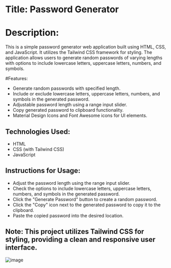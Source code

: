 # Title: Password Generator

# Description: 
This is a simple password generator web application built using HTML, CSS, and JavaScript. It utilizes the Tailwind CSS framework for styling. The application allows users to generate random passwords of varying lengths with options to include lowercase letters, uppercase letters, numbers, and symbols.

#Features:
* Generate random passwords with specified length.
* Include or exclude lowercase letters, uppercase letters, numbers, and symbols in the generated password.
* Adjustable password length using a range input slider.
* Copy generated password to clipboard functionality.
* Material Design Icons and Font Awesome icons for UI elements.
  
## Technologies Used:
* HTML
* CSS (with Tailwind CSS)
* JavaScript
  
## Instructions for Usage:
* Adjust the password length using the range input slider.
* Check the options to include lowercase letters, uppercase letters, numbers, and symbols in the generated password.
* Click the "Generate Password" button to create a random password.
* Click the "Copy" icon next to the generated password to copy it to the clipboard.
* Paste the copied password into the desired location.
  
## Note: This project utilizes Tailwind CSS for styling, providing a clean and responsive user interface.

![image](https://github.com/jaiswalrahul2427/Password-Generator-Project/assets/133475235/c42b6f25-a84d-461d-9f3a-396e6a49d1b1)

